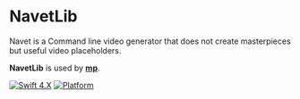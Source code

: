 # NavetLib

Navet is a Command line video generator that does not create masterpieces but useful video placeholders.


**NavetLib** is used by [**mp**](https://github.com/benoit-pereira-da-silva/mp).

[![Swift 4.X](https://img.shields.io/badge/Swift-4.0-orange.svg)](https://swift.org)  [![Platform](https://img.shields.io/badge/platforms-macOS-blue.svg)](https://developer.apple.com/platforms/) 

